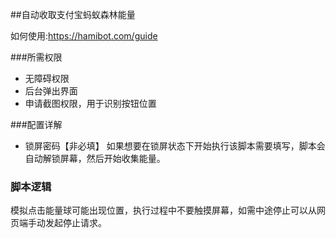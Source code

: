 ##自动收取支付宝蚂蚁森林能量

如何使用:https://hamibot.com/guide

###所需权限
- 无障碍权限
- 后台弹出界面
- 申请截图权限，用于识别按钮位置

###配置详解
- 锁屏密码【非必填】
	如果想要在锁屏状态下开始执行该脚本需要填写，脚本会自动解锁屏幕，然后开始收集能量。

### 脚本逻辑
模拟点击能量球可能出现位置，执行过程中不要触摸屏幕，如需中途停止可以从网页端手动发起停止请求。
